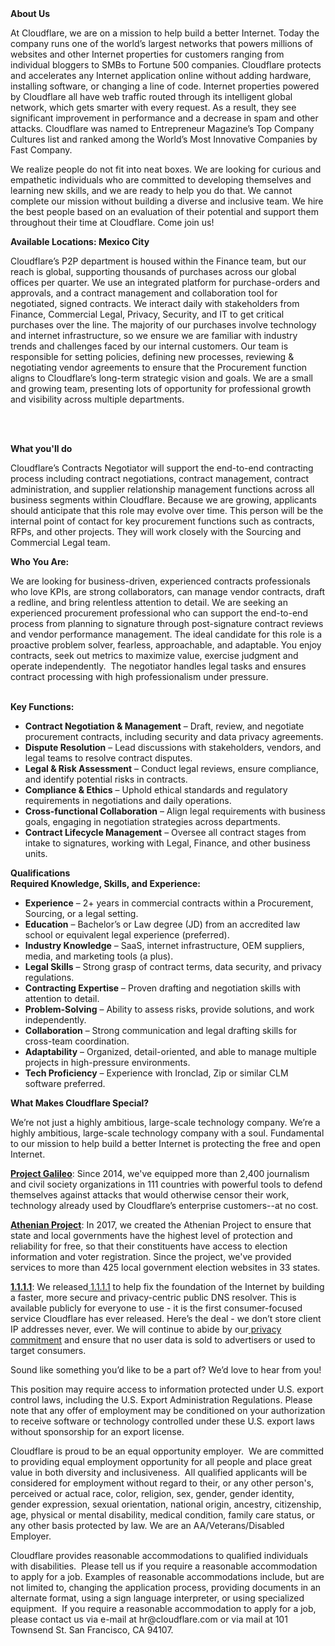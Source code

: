 <div class="content-intro">
	<div><strong>About Us</strong></div>
	<div>
		<p>At Cloudflare, we are on a mission to help build a better Internet. Today the company runs one of the world’s largest networks that powers millions of websites and other Internet properties for customers ranging from individual bloggers to SMBs to Fortune 500 companies. Cloudflare protects and accelerates any Internet application online without adding hardware, installing software, or changing a line of code. Internet properties powered by Cloudflare all have web traffic routed through its intelligent global network, which gets smarter with every request. As a result, they see significant improvement in performance and a decrease in spam and other attacks. Cloudflare was named to Entrepreneur Magazine’s Top Company Cultures list and ranked among the World’s Most Innovative Companies by Fast Company.&nbsp;</p>
		<p><span style="font-weight: 400;">We realize people do not fit into neat boxes. We are looking for curious and empathetic individuals who are committed to developing themselves and learning new skills, and we are ready to help you do that. We cannot complete our mission without building a diverse and inclusive team. We hire the best people based on an evaluation of their potential and support them throughout their time at Cloudflare. Come join us!&nbsp;</span></p>
	</div>
</div>
<p><strong>Available Locations: Mexico City</strong></p>
<p>Cloudflare’s P2P department is housed within the Finance team, but our reach is global, supporting thousands of purchases across our global offices per quarter. We use an integrated platform for purchase-orders and approvals, and a contract management and collaboration tool for negotiated, signed contracts. We interact daily with stakeholders from Finance, Commercial Legal, Privacy, Security, and IT to get critical purchases over the line. The majority of our purchases involve technology and internet infrastructure, so we ensure we are familiar with industry trends and challenges faced by our internal customers. Our team is responsible for setting policies, defining new processes, reviewing &amp; negotiating vendor agreements to ensure that the Procurement function aligns to Cloudflare’s long-term strategic vision and goals. We are a small and growing team, presenting lots of opportunity for professional growth and visibility across multiple departments.</p>
<p><br><br></p>
<p><strong>What you'll do</strong></p>
<p>Cloudflare’s Contracts Negotiator will support the end-to-end contracting process including contract negotiations, contract management, contract administration, and supplier relationship management functions across all business segments within Cloudflare. Because we are growing, applicants should anticipate that this role may evolve over time. This person will be the internal point of contact for key procurement functions such as contracts, RFPs, and other projects. They will work closely with the Sourcing and Commercial Legal team.&nbsp;</p>
<p><strong>Who You Are:</strong></p>
<p>We are looking for business-driven, experienced contracts professionals who love KPIs, are strong collaborators, can manage vendor contracts, draft a redline, and bring relentless attention to detail. We are seeking an experienced procurement professional who can support the end-to-end process from planning to signature through post-signature contract reviews and vendor performance management. The ideal candidate for this role is a proactive problem solver, fearless, approachable, and adaptable. You enjoy contracts, seek out metrics to maximize value, exercise judgment and operate independently.&nbsp; The negotiator handles legal tasks and ensures contract processing with high professionalism under pressure.<br><br></p>
<p><strong>Key Functions:</strong></p>
<ul>
	<li><strong>Contract Negotiation &amp; Management</strong> – Draft, review, and negotiate procurement contracts, including security and data privacy agreements.</li>
	<li><strong>Dispute Resolution</strong> – Lead discussions with stakeholders, vendors, and legal teams to resolve contract disputes.</li>
	<li><strong>Legal &amp; Risk Assessment</strong> – Conduct legal reviews, ensure compliance, and identify potential risks in contracts.</li>
	<li><strong>Compliance &amp; Ethics</strong> – Uphold ethical standards and regulatory requirements in negotiations and daily operations.</li>
	<li><strong>Cross-functional Collaboration</strong> – Align legal requirements with business goals, engaging in negotiation strategies across departments.</li>
	<li><strong>Contract Lifecycle Management</strong> – Oversee all contract stages from intake to signatures, working with Legal, Finance, and other business units.</li>
</ul>
<p><strong>Qualifications</strong><strong><br></strong><strong>Required Knowledge, Skills, and Experience:</strong></p>
<ul>
	<li><strong>Experience</strong> – 2+ years in commercial contracts within a Procurement, Sourcing, or a legal setting.</li>
	<li><strong>Education</strong> – Bachelor’s or Law degree (JD) from an accredited law school or equivalent legal experience (preferred).</li>
	<li><strong>Industry Knowledge</strong> – SaaS, internet infrastructure, OEM suppliers, media, and marketing tools (a plus).</li>
	<li><strong>Legal Skills</strong> – Strong grasp of contract terms, data security, and privacy regulations.</li>
	<li><strong>Contracting Expertise</strong> – Proven drafting and negotiation skills with attention to detail.</li>
	<li><strong>Problem-Solving</strong> – Ability to assess risks, provide solutions, and work independently.</li>
	<li><strong>Collaboration</strong> – Strong communication and legal drafting skills for cross-team coordination.</li>
	<li><strong>Adaptability</strong> – Organized, detail-oriented, and able to manage multiple projects in high-pressure environments.</li>
	<li><strong>Tech Proficiency</strong> – Experience with Ironclad, Zip or similar CLM software preferred.</li>
</ul>
<div class="content-conclusion">
	<p><strong>What Makes Cloudflare Special?</strong></p>
	<p><span style="font-weight: 400;">We’re not just a highly ambitious, large-scale technology company. We’re a highly ambitious, large-scale technology company with a soul. Fundamental to our mission to help build a better Internet is protecting the free and open Internet.</span></p>
	<p><a href="https://blog.cloudflare.com/protecting-free-expression-online/"><strong>Project Galileo</strong></a><span style="font-weight: 400;">: Since 2014, we've equipped more than 2,400 journalism and civil society organizations in 111 countries with powerful tools to defend themselves against attacks that would otherwise censor their work, technology already used by Cloudflare’s enterprise customers--at no cost.</span></p>
	<p><strong><a href="https://www.cloudflare.com/athenian/">Athenian Project</a></strong><span style="font-weight: 400;">: In 2017, we created the Athenian Project to ensure that state and local governments have the highest level of protection and reliability for free, so that their constituents have access to election information and voter registration. Since the project, we've provided services to more than 425 local government election websites in 33 states.</span></p>
	<p><a href="https://1.1.1.1/"><strong>1.1.1.1</strong></a><span style="font-weight: 400;">: We released</span><a href="https://1.1.1.1/"> <span style="font-weight: 400;">1.1.1.1</span></a><span style="font-weight: 400;"> to help fix the foundation of the Internet by building a faster, more secure and privacy-centric public DNS resolver. This is available publicly for everyone to use - it is the first consumer-focused service Cloudflare has ever released. Here’s the deal - we don’t store client IP addresses never, ever. We will continue to abide by our</span><a href="https://developers.cloudflare.com/1.1.1.1/privacy/public-dns-resolver"> privacy commitment</a><span style="font-weight: 400;"> and ensure that no user data is sold to advertisers or used to target consumers.</span></p>
	<p><span style="font-weight: 400;">Sound like something you’d like to be a part of? We’d love to hear from you!</span></p>
	<p><span style="font-weight: 400;">This position may require access to information protected under U.S. export control laws, including the U.S. Export Administration Regulations. Please note that any offer of employment may be conditioned on your authorization to receive software or technology controlled under these U.S. export laws without sponsorship for an export license.</span></p>
	<p><span style="font-weight: 400;">Cloudflare is proud to be an equal opportunity employer. &nbsp;We are committed to providing equal employment opportunity for all people and place great value in both diversity and inclusiveness. &nbsp;All qualified applicants will be considered for employment without regard to their, or any other person's, perceived or actual</span> <span style="font-weight: 400;">race, color, religion, sex, gender, gender identity, gender expression, sexual orientation, national origin, ancestry, citizenship, age, physical or mental disability, medical condition, family care status, or any other basis protected by law. </span><span style="font-weight: 400;">We are an AA/Veterans/Disabled Employer.</span></p>
	<p><span style="font-weight: 400;">Cloudflare provides reasonable accommodations to qualified individuals with disabilities. &nbsp;Please tell us if you require a reasonable accommodation to apply for a job. Examples of reasonable accommodations include, but are not limited to, changing the application process, providing documents in an alternate format, using a sign language interpreter, or using specialized equipment. &nbsp;If you require a reasonable accommodation to apply for a job, please contact us via e-mail at </span><span style="font-weight: 400;">hr@cloudflare.com</span><span style="font-weight: 400;"> or via mail at 101 Townsend St. San Francisco, CA 94107.</span></p>
</div>